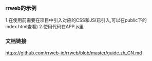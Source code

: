 ### rrweb的示例
   1.在使用前需要在项目中引入对应的CSS和JS(已引入,可以在public下的index.html查看)
   2.使用代码在APP.js里
### 文档链接
   https://github.com/rrweb-io/rrweb/blob/master/guide.zh_CN.md